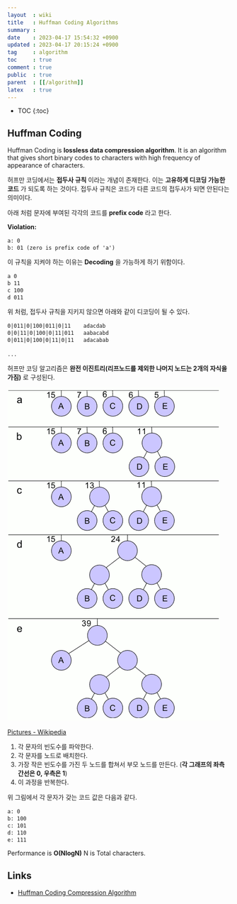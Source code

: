 ```yaml
---
layout  : wiki
title   : Huffman Coding Algorithms
summary : 
date    : 2023-04-17 15:54:32 +0900
updated : 2023-04-17 20:15:24 +0900
tag     : algorithm
toc     : true
comment : true
public  : true
parent  : [[/algorithm]]
latex   : true
---
```

* TOC
{:toc}

## Huffman Coding

Huffman Coding is __lossless data compression algorithm__. It is an algorithm that gives short binary codes to characters with high frequency of appearance of characters.

허프만 코딩에서는 __접두사 규칙__ 이라는 개념이 존재한다. 이는 __고유하게 디코딩 가능한 코드__ 가 되도록 하는 것이다. 접두사 규칙은 코드가 다른 코드의 접두사가 되면 안된다는 의미이다.

아래 처럼 문자에 부여된 각각의 코드를 __prefix code__ 라고 한다.

__Violation:__

```
a: 0 
b: 01 (zero is prefix code of 'a')
```

이 규칙을 지켜야 하는 이유는 __Decoding__ 을 가능하게 하기 위함이다.

```
a 0
b 11
c 100
d 011
```

위 처럼, 접두사 규칙을 지키지 않으면 아래와 같이 디코딩이 될 수 있다.

```
0|011|0|100|011|0|11    adacdab
0|0|11|0|100|0|11|011   aabacabd
0|011|0|100|0|11|0|11   adacabab

...
```

허프만 코딩 알고리즘은 __완전 이진트리(리프노드를 제외한 나머지 노드는 2개의 자식을 가짐)__ 로 구성된다.

![](/resource/wiki/algorithm-huffman-coding/huffman.png)

[Pictures - Wikipedia](https://en.wikipedia.org/wiki/Huffman_coding#/media/File:HuffmanCodeAlg.png)

1. 각 문자의 빈도수를 파악한다.
2. 각 문자를 노드로 배치한다.
3. 가장 작은 빈도수를 가진 두 노드를 합쳐서 부모 노드를 만든다. (__각 그래프의 좌측 간선은 0, 우측은 1__)
4. 이 과정을 반복한다.

위 그림에서 각 문자가 갖는 코드 값은 다음과 같다.

```
a: 0
b: 100
c: 101
d: 110
e: 111
```

Performance is __O(NlogN)__ N is Total characters.

## Links

- [Huffman Coding Compression Algorithm](https://www.techiedelight.com/huffman-coding/)